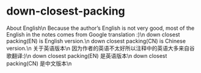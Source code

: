 # down-closest-packing
About English\n
Because the author’s English is not very good, most of the English in the notes comes from Google translation :)\n
down closest packing(EN) is English version.\n
down closest packing(CN) is Chinese version.\n
关于英语版本\n
因为作者的英语不太好所以注释中的英语大多来自谷歌翻译:)\n
down closest packing(EN) 是英语版本\n
down closest packing(CN) 是中文版本\n
